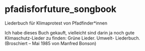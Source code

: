 # pfadisforfuture_songbook
Liederbuch für Klimaprotest von Pfadfinder*innen

Ich habe dieses Buch gekauft, vielleicht sind darin ja noch gute Klimaschutz-Lieder zu finden:
Grüne Lieder. Umwelt- Liederbuch. (Broschiert – Mai 1985 von Manfred Bonson)

